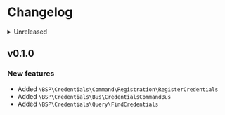 # Changelog

<details>
<summary>Unreleased</summary>

### BREAKING CHANGES

### New features

### Bugfixes

</details>

## v0.1.0

### New features

- Added `\BSP\Credentials\Command\Registration\RegisterCredentials`
- Added `\BSP\Credentials\Bus\CredentialsCommandBus`
- Added `\BSP\Credentials\Query\FindCredentials`